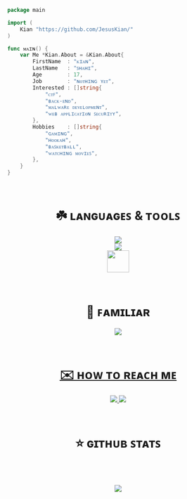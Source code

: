 ```go
package main

import (
    Kian "https://github.com/JesusKian/"
)

func ᴍᴀɪɴ() {
    var Me *Kian.About = &Kian.About{
        FirstName  : "ᴋɪᴀɴ",
        LastName   : "ꜱʜᴀʜɪ",
        Age        : 17,
        Job        : "ɴᴏᴛʜɪɴɢ ʏᴇᴛ",
        Interested : []string{
            "ᴄᴛꜰ",
            "ʙᴀᴄᴋ-ᴇɴᴅ",
            "ᴍᴀʟᴡᴀʀᴇ ᴅᴇᴠᴇʟᴏᴘᴍᴇɴᴛ",
            "ᴡᴇʙ ᴀᴘᴘʟɪᴄᴀᴛɪᴏɴ ꜱᴇᴄᴜʀɪᴛʏ",
        },
        Hobbies    : []string{
            "ɢᴀᴍɪɴɢ",
            "ʜᴏᴏᴋᴀʜ",
            "ʙᴀꜱᴋᴇᴛʙᴀʟʟ",
            "ᴡᴀᴛᴄʜɪɴɢ ᴍᴏᴠɪᴇꜱ",
        },
    }
}
```

<br>

<h1 align="center">☘️ ʟᴀɴɢᴜᴀɢᴇꜱ & ᴛᴏᴏʟꜱ</h1>
<p align="center">
  <a href="https://skillicons.dev">
    <img src="https://skillicons.dev/icons?i=go,python,js,html,css,bash,linux,mysql,git,github&theme=dark&perline=5" />
    </br>
    <img src="https://skillicons.dev/icons?i=vscode,discord,bots,md&theme=dark&perline=5" />
    </br>
    <img src="https://raw.githubusercontent.com/gofiber/docs/master/static/fiber_v2_logo.svg" height=50>
  </a>
</p>

</br>

<h1 align="center">🍁 ꜰᴀᴍɪʟɪᴀʀ</h1>
<p align="center">
  <a href="https://skillicons.dev">
    <img src="https://skillicons.dev/icons?i=c,cpp,cs,ts,wasm,php,django,flask,figma&theme=dark&perline=3" />
    </br>
</p>

<br>

<h1 align="center">✉️ ʜᴏᴡ ᴛᴏ ʀᴇᴀᴄʜ ᴍᴇ</h1>
<p align="center">
    <a href="https://instagram.com/kianlshahi">
        <img src="https://skillicons.dev/icons?i=instagram">
    </a>
    <a href="https://twitter.com/0x23JS">
        <img src="https://skillicons.dev/icons?i=twitter">
    </a>
</p>

<br>

<h1 align="center">⭐️ ɢɪᴛʜᴜʙ ꜱᴛᴀᴛꜱ</h1>
<div align="center">
    <img align="center" src="https://github-readme-stats.vercel.app/api/top-langs/?username=JesusKian&langs_count=10&layout=compact&theme=gruvbox_duo&hide_border=true&bg_color=323540&title_color=5294E2&icon_color=5294E2&text_color=ffffff&count_private=true"  alt=""/>
</div>

<br/>

<div align="center">
    <img align="center" src="https://github-readme-stats.vercel.app/api?username=JesusKian&theme=gruvbox_duo&show_icons=true&include_all_commits=true&count_private=true&theme=react&hide_border=true&bg_color=323540&title_color=5294E2&icon_color=5294E2&text_color=ffffff&count_private=true"  alt=""/>
</div>

<br/>

<div align="center">
    <img align="center" src="https://github-readme-streak-stats.herokuapp.com/?user=JesusKian&theme=gruvbox_duo&background=323540&hide_border=true&ring=5294E2&currStreakLabel=5294E2&sideNums=FFFFFF&currStreakNum=FFFFFF&sideLabels=5294E2&text_color=ffffff&count_private=true"  alt=""/>
</div>

<div align="center"> 
    <img align="center" src="https://activity-graph.herokuapp.com/graph?username=JesusKian&custom_title=JesusKian's%20Contribution%20Graph&bg_color=323540&color=5294E2&line=FFFFFF&point=5294E2&hide_border=F84C4C&count_private=true"  alt=""/>
</div>

<div align="center"> 

![](http://github-profile-summary-cards.vercel.app/api/cards/profile-details?username=JesusKian&theme=radical)

</div>
